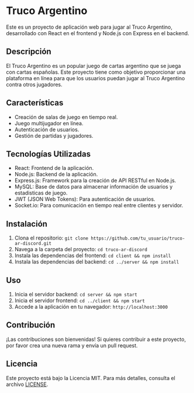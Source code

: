 # Truco Argentino

Este es un proyecto de aplicación web para jugar al Truco Argentino, desarrollado con React en el frontend y Node.js con Express en el backend.

## Descripción

El Truco Argentino es un popular juego de cartas argentino que se juega con cartas españolas. Este proyecto tiene como objetivo proporcionar una plataforma en línea para que los usuarios puedan jugar al Truco Argentino contra otros jugadores.

## Características

- Creación de salas de juego en tiempo real.
- Juego multijugador en línea.
- Autenticación de usuarios.
- Gestión de partidas y jugadores.

## Tecnologías Utilizadas

- React: Frontend de la aplicación.
- Node.js: Backend de la aplicación.
- Express.js: Framework para la creación de API RESTful en Node.js.
- MySQL: Base de datos para almacenar información de usuarios y estadisticas de juego.
- JWT (JSON Web Tokens): Para autenticación de usuarios.
- Socket.io: Para comunicación en tiempo real entre clientes y servidor.

## Instalación

1. Clona el repositorio: `git clone https://github.com/tu_usuario/truco-ar-discord.git`
2. Navega a la carpeta del proyecto: `cd truco-ar-discord`
3. Instala las dependencias del frontend: `cd client && npm install`
4. Instala las dependencias del backend: `cd ../server && npm install`

## Uso

1. Inicia el servidor backend: `cd server && npm start`
2. Inicia el servidor frontend: `cd ../client && npm start`
3. Accede a la aplicación en tu navegador: `http://localhost:3000`

## Contribución

¡Las contribuciones son bienvenidas! Si quieres contribuir a este proyecto, por favor crea una nueva rama y envía un pull request.

## Licencia

Este proyecto está bajo la Licencia MIT. Para más detalles, consulta el archivo [LICENSE](LICENSE).


